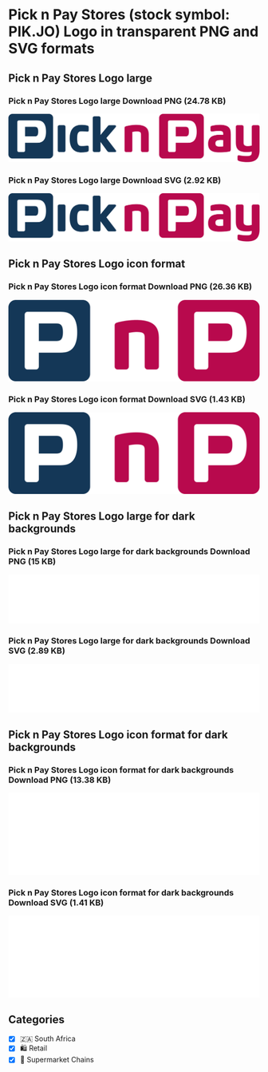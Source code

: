 # Pick n Pay Stores (stock symbol: PIK.JO) Logo in transparent PNG and SVG formats

## Pick n Pay Stores Logo large

### Pick n Pay Stores Logo large Download PNG (24.78 KB)

![Pick n Pay Stores Logo large Download PNG (24.78 KB)](/img/orig/PIK.JO_BIG-a4495a66.png)

### Pick n Pay Stores Logo large Download SVG (2.92 KB)

![Pick n Pay Stores Logo large Download SVG (2.92 KB)](/img/orig/PIK.JO_BIG-6375dcc1.svg)

## Pick n Pay Stores Logo icon format

### Pick n Pay Stores Logo icon format Download PNG (26.36 KB)

![Pick n Pay Stores Logo icon format Download PNG (26.36 KB)](/img/orig/PIK.JO-2a3e7fa1.png)

### Pick n Pay Stores Logo icon format Download SVG (1.43 KB)

![Pick n Pay Stores Logo icon format Download SVG (1.43 KB)](/img/orig/PIK.JO-6e86c6c5.svg)

## Pick n Pay Stores Logo large for dark backgrounds

### Pick n Pay Stores Logo large for dark backgrounds Download PNG (15 KB)

![Pick n Pay Stores Logo large for dark backgrounds Download PNG (15 KB)](/img/orig/PIK.JO_BIG.D-a8065f27.png)

### Pick n Pay Stores Logo large for dark backgrounds Download SVG (2.89 KB)

![Pick n Pay Stores Logo large for dark backgrounds Download SVG (2.89 KB)](/img/orig/PIK.JO_BIG.D-f1967c6d.svg)

## Pick n Pay Stores Logo icon format for dark backgrounds

### Pick n Pay Stores Logo icon format for dark backgrounds Download PNG (13.38 KB)

![Pick n Pay Stores Logo icon format for dark backgrounds Download PNG (13.38 KB)](/img/orig/PIK.JO.D-1c0e1508.png)

### Pick n Pay Stores Logo icon format for dark backgrounds Download SVG (1.41 KB)

![Pick n Pay Stores Logo icon format for dark backgrounds Download SVG (1.41 KB)](/img/orig/PIK.JO.D-a8bbdd3a.svg)



## Categories
- [x] 🇿🇦 South Africa
- [x] 🛍️ Retail
- [x] 🛒 Supermarket Chains
